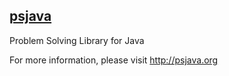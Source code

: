 ## [psjava](http://psjava.org)
Problem Solving Library for Java

For more information, please visit http://psjava.org
